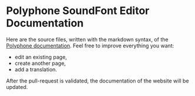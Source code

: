 # Polyphone SoundFont Editor Documentation

Here are the source files, written with the markdown syntax, of the [Polyphone documentation](https://www.polyphone-soundfonts.com/documentation). Feel free to improve everything you want:
* edit an existing page,
* create another page,
* add a translation.

After the pull-request is validated, the documentation of the website will be updated.
